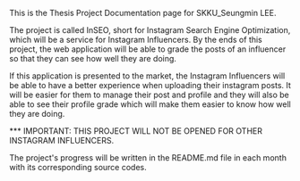 This is the Thesis Project Documentation page for SKKU_Seungmin LEE.

The project is called InSEO, short for Instagram Search Engine Optimization, which will be a service for Instagram Influencers.
By the ends of this project, the web application will be able to grade the posts of an influencer so that they can see how well they are doing.

If this application is presented to the market, the Instagram Influencers will be able to have a better experience when uploading their instagram posts. 
It will be easier for them to manage their post and profile and they will also be able to see their profile grade which will make them easier to know how well they are doing.

*** IMPORTANT:
        THIS PROJECT WILL NOT BE OPENED FOR OTHER INSTAGRAM INFLUENCERS.
        
The project's progress will be written in the README.md file in each month with its corresponding source codes.
